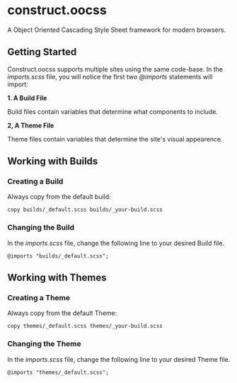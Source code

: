 # construct.oocss

A Object Oriented Cascading Style Sheet framework for modern browsers.

## Getting Started

Construct.oocss supports multiple sites using the same code-base. In the _imports.scss_ file, you will notice the first two _@imports_ statements will import:

 __1. A Build File__

Build files contain variables that determine what components to include.

__2, A Theme File__

Theme files contain variables that determine the site's visual appearence.

## Working with Builds

### Creating a Build

Always copy from the default build:

    copy builds/_default.scss builds/_your-build.scss
    
### Changing the Build

In the _imports.scss_ file, change the following line to your desired Build file.

    @imports "builds/_default.scss";    

## Working with Themes

### Creating a Theme

Always copy from the default Theme:

    copy themes/_default.scss themes/_your-build.scss
    
### Changing the Theme

In the _imports.scss_ file, change the following line to your desired Theme file.

    @imports "themes/_default.scss";    
